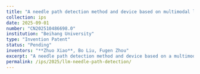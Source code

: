 ```yaml
---
title: "A needle path detection method and device based on multimodal large language model"
collection: ips
date: 2025-09-01
number: "CN202510486698.0"
institution: "Beihang University"
type: "Invention Patent"
status: "Pending"
inventors: "**Zhuo Xiao**, Bo Liu, Fugen Zhou"
excerpt: "A needle path detection method and device based on a multimodal large language model."
permalink: /ips/2025/llm-needle-path-detection/
---
```

